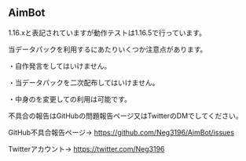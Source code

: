 ## AimBot

1.16.xと表記されていますが動作テストは1.16.5で行っています。

当データパックを利用するにあたりいくつか注意点があります。

・自作発言をしてはいけません。

・当データパックを二次配布してはいけません。

・中身のを変更しての利用は可能です。

不具合の報告はGitHubの問題報告ページ又はTwitterのDMでしてください。

GitHub不具合報告ページ→ https://github.com/Neg3196/AimBot/issues

Twitterアカウント→ https://twitter.com/Neg3196
